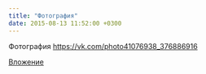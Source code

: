 ```yaml
---
title: "Фотография"
date: 2015-08-13 11:52:00 +0300
---
```


Фотография
https://vk.com/photo41076938_376886916

[Вложение](https://vk.com/photo41076938_376886916)
